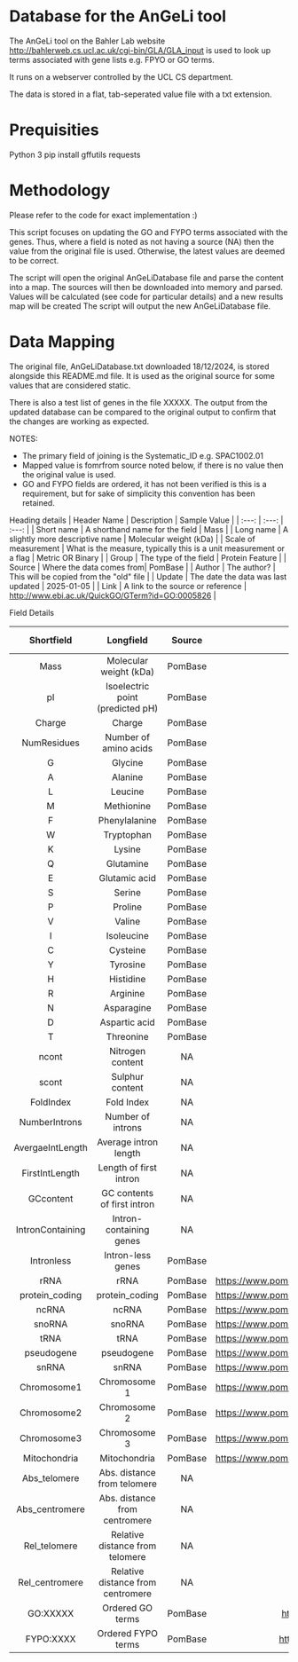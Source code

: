 # Database for the AnGeLi tool

The AnGeLi tool on the Bahler Lab website http://bahlerweb.cs.ucl.ac.uk/cgi-bin/GLA/GLA_input is used to look up terms associated with gene lists e.g. FPYO or GO terms. 

It runs on a webserver controlled by the UCL CS department. 
<server details here>

The data is stored in a flat, tab-seperated value file with a txt extension.
<data file location details here>

# Prequisities
Python 3
    pip install gffutils requests

# Methodology 
Please refer to the code for exact implementation :)

This script focuses on updating the GO and FYPO terms associated with the genes. Thus, where a field is noted as not having a source (NA) then the value from the original file is used. Otherwise, the latest values are deemed to be correct. 

The script will open the original AnGeLiDatabase file and parse the content into a map.
The sources will then be downloaded into memory and parsed.
Values will be calculated (see code for particular details) and a new results map will be created
The script will output the new AnGeLiDatabase file.

# Data Mapping

The original file, AnGeLiDatabase.txt downloaded 18/12/2024, is stored alongside this README.md file. It is used as the original source for some values that are considered static. 

There is also a test list of genes in the file XXXXX. The output from the updated database can be compared to the original output to confirm that the changes are working as expected.

NOTES:

* The primary field of joining is the Systematic_ID e.g. SPAC1002.01
* Mapped value is fomrfrom source noted below, if there is no value then the original value is used.
* GO and FYPO fields are ordered, it has not been verified is this is a requirement, but for sake of simplicity this convention has been retained.

Heading details
| Header Name | Description | Sample Value | 
| :---: | :---: | :---: |
| Short name | A shorthand name for the field | Mass |
| Long name | A slightly more descriptive name | Molecular weight (kDa) |
| Scale of measurement | What is the measure, typically this is a unit measurement or a flag | Metric OR Binary |
| Group | The type of the field | Protein Feature |
| Source | Where the data comes from| PomBase |
| Author | The author? | This will be copied from the "old" file | 
| Update | The date the data was last updated | 2025-01-05 | 
| Link | A link to the source or reference | http://www.ebi.ac.uk/QuickGO/GTerm?id=GO:0005826 | 


Field Details

| Shortfield | Longfield | Source | File | Position in File |
| :---: | :---: | :---: | :---: | :---: |
| Mass | Molecular weight (kDa)   | PomBase   | https://www.pombase.org/data/Protein_data/PeptideStats.tsv | col 2 |
| pI | Isoelectric point (predicted pH)   | PomBase   | https://www.pombase.org/data/Protein_data/PeptideStats.tsv | col 3 |
| Charge | Charge | PomBase   | https://www.pombase.org/data/Protein_data/PeptideStats.tsv | col 4 |
| NumResidues | Number of amino acids | PomBase   | https://www.pombase.org/data/Protein_data/PeptideStats.tsv | col 5 |
| G | Glycine | PomBase   | https://www.pombase.org/data/Protein_data/aa_composition.tsv | col 5 |
| A | Alanine | PomBase   | https://www.pombase.org/data/Protein_data/aa_composition.tsv | col 5 |
| L | Leucine | PomBase   | https://www.pombase.org/data/Protein_data/aa_composition.tsv | col 5 |
| M | Methionine | PomBase   | https://www.pombase.org/data/Protein_data/aa_composition.tsv | col 5 |
| F | Phenylalanine | PomBase   | https://www.pombase.org/data/Protein_data/aa_composition.tsv | col 5 |
| W | Tryptophan | PomBase   | https://www.pombase.org/data/Protein_data/aa_composition.tsv | col 5 |
| K | Lysine | PomBase   | https://www.pombase.org/data/Protein_data/aa_composition.tsv | col 5 |
| Q | Glutamine | PomBase   | https://www.pombase.org/data/Protein_data/aa_composition.tsv | col 5 |
| E | Glutamic acid | PomBase   | https://www.pombase.org/data/Protein_data/aa_composition.tsv | col 5 |
| S | Serine | PomBase   | https://www.pombase.org/data/Protein_data/aa_composition.tsv | col 5 |
| P | Proline | PomBase   | https://www.pombase.org/data/Protein_data/aa_composition.tsv | col 5 |
| V | Valine | PomBase   | https://www.pombase.org/data/Protein_data/aa_composition.tsv | col 5 |
| I | Isoleucine | PomBase   | https://www.pombase.org/data/Protein_data/aa_composition.tsv | col 5 |
| C | Cysteine | PomBase   | https://www.pombase.org/data/Protein_data/aa_composition.tsv | col 5 |
| Y | Tyrosine | PomBase   | https://www.pombase.org/data/Protein_data/aa_composition.tsv | col 5 |
| H | Histidine | PomBase   | https://www.pombase.org/data/Protein_data/aa_composition.tsv | col 5 |
| R | Arginine | PomBase   | https://www.pombase.org/data/Protein_data/aa_composition.tsv | col 5 |
| N | Asparagine | PomBase   | https://www.pombase.org/data/Protein_data/aa_composition.tsv | col 5 |
| D | Aspartic acid | PomBase   | https://www.pombase.org/data/Protein_data/aa_composition.tsv | col 5 |
| T | Threonine | PomBase   | https://www.pombase.org/data/Protein_data/aa_composition.tsv | col 5 |
| ncont | Nitrogen content | NA   | NA | NA |
| scont | Sulphur content | NA   | NA | NA |
| FoldIndex | Fold Index | NA   | NA | NA |
| NumberIntrons | Number of introns | NA   | NA | NA |
| AvergaeIntLength | Average intron length | NA   | NA | NA |
| FirstIntLength | Length of first intron | NA   | NA | NA |
| GCcontent | GC contents of first intron | NA   | NA | NA |
| IntronContaining | Intron-containing genes | NA   | NA | NA |
| Intronless | Intron-less genes | PomBase   | NA | NA |
| rRNA | rRNA | PomBase   | https://www.pombase.org/data/releases/latest/gff/Schizosaccharomyces_pombe_all_chromosomes.gff3 | col 5 |
| protein_coding | protein_coding | PomBase   | https://www.pombase.org/data/releases/latest/gff/Schizosaccharomyces_pombe_all_chromosomes.gff3 | col 5 |
| ncRNA | ncRNA | PomBase   | https://www.pombase.org/data/releases/latest/gff/Schizosaccharomyces_pombe_all_chromosomes.gff3 | col 5 |
| snoRNA | snoRNA | PomBase   | https://www.pombase.org/data/releases/latest/gff/Schizosaccharomyces_pombe_all_chromosomes.gff3| col 5 |
| tRNA | tRNA | PomBase   | https://www.pombase.org/data/releases/latest/gff/Schizosaccharomyces_pombe_all_chromosomes.gff3 | col 5 |
| pseudogene | pseudogene | PomBase   | https://www.pombase.org/data/releases/latest/gff/Schizosaccharomyces_pombe_all_chromosomes.gff3 | col 5 |
| snRNA | snRNA | PomBase   | https://www.pombase.org/data/releases/latest/gff/Schizosaccharomyces_pombe_all_chromosomes.gff3 | col 5 |
| Chromosome1 | Chromosome 1 | PomBase | https://www.pombase.org/data/releases/latest/gff/Schizosaccharomyces_pombe_all_chromosomes.gff3 | col 5 |
| Chromosome2 | Chromosome 2 | PomBase | https://www.pombase.org/data/releases/latest/gff/Schizosaccharomyces_pombe_all_chromosomes.gff3 | col 5 |
| Chromosome3 | Chromosome 3 | PomBase | https://www.pombase.org/data/releases/latest/gff/Schizosaccharomyces_pombe_all_chromosomes.gff3 | col 5 |
| Mitochondria | Mitochondria | PomBase | https://www.pombase.org/data/releases/latest/gff/Schizosaccharomyces_pombe_all_chromosomes.gff3 | col 5 |
| Abs_telomere | Abs. distance from telomere | NA   | NA | NA |
| Abs_centromere | Abs. distance from centromere | NA   | NA | NA |
| Rel_telomere | Relative distance from telomere | NA   | NA | NA |
| Rel_centromere | Relative distance from centromere | NA   | NA | NA |
| GO:XXXXX | Ordered GO terms | PomBase   | https://pombase.org/data/releases/latest/pombase-2025-01-01.gaf.gz | col 5 |
| FYPO:XXXX | Ordered FYPO terms | PomBase | https://pombase.org/data/releases/latest/pombase-2025-01-01.phaf.gz | NA |